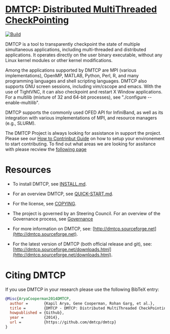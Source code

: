 # [DMTCP: Distributed MultiThreaded CheckPointing](http://dmtcp.sourceforge.net/) 
[![Build](https://github.com/dmtcp/dmtcp/actions/workflows/make-check.yml/badge.svg)](https://github.com/dmtcp/dmtcp/actions/workflows/make-check.yml)

DMTCP is a tool to transparently checkpoint the state of multiple simultaneous applications, including multi-threaded and distributed applications. It operates directly on the user binary executable, without any Linux kernel modules or other kernel modifications.

Among the applications supported by DMTCP are MPI (various implementations), OpenMP, MATLAB, Python, Perl, R, and many programming languages and shell scripting languages. DMTCP also supports GNU screen sessions, including vim/cscope and emacs. With the use of TightVNC, it can also checkpoint and restart X Window applications.  For a multilib (mixture of 32 and 64-bit processes), see "./configure --enable-multilib".

DMTCP supports the commonly used OFED API for InfiniBand, as well as its integration with various implementations of MPI, and resource managers (e.g., SLURM).

The DMTCP Project is always looking for assistance in support the project.  Please see our [How to Contrinbut Guide](./governance/contributing.md) on how to setup your environement to start contributing.  To find out what areas we are looking for assitance with please recview the [following page](./governanre/contributing_areas.md) 

# Resources

* To install DMTCP, see [INSTALL.md](INSTALL.md).

* For an overview DMTCP, see [QUICK-START.md](QUICK-START.md).

* For the license, see [COPYING](COPYING).

* The project is governed by an Steering Council.  For an overview of the Governance process, see [Governance](./governance/governance.md)

* For more information on DMTCP, see: [http://dmtcp.sourceforge.net](http://dmtcp.sourceforge.net).

* For the latest version of DMTCP (both official release and git), see:
[http://dmtcp.sourceforge.net/downloads.html](http://dmtcp.sourceforge.net/downloads.html).

# Citing DMTCP
If you use DMTCP in your research please use the following BibTeX entry:
```BibTex
@Misc{AryaCooperman2014DMTCP,
  author =       {Kapil Arya, Gene Cooperman, Rohan Garg, et al.},
  title =        {DMTCP - DMTCP: Distributed MultiThreaded CheckPointing},
  howpublished = {Github},
  year =         {2014},
  url =          {https://github.com/dmtcp/dmtcp}
}
```
